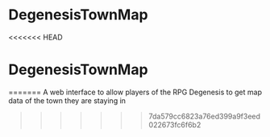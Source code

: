 # DegenesisTownMap
<<<<<<< HEAD
# DegenesisTownMap
=======
A web interface to allow players of the RPG Degenesis to get map data of the town they are staying in
>>>>>>> 7da579cc6823a76ed399a9f3eed022673fc6f6b2
